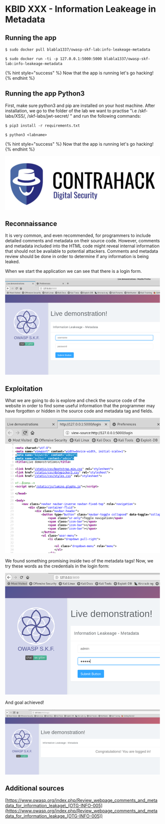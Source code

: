# KBID XXX - Information Leakeage in Metadata

## Running the app

```
$ sudo docker pull blabla1337/owasp-skf-lab:info-leakeage-metadata
```

```
$ sudo docker run -ti -p 127.0.0.1:5000:5000 blabla1337/owasp-skf-lab:info-leakeage-metadata
```

{% hint style="success" %}
Now that the app is running let's go hacking!
{% endhint %}

## Running the app Python3

First, make sure python3 and pip are installed on your host machine. After installation, we go to the folder of the lab we want to practise "i.e /skf-labs/XSS/, /skf-labs/jwt-secret/ " and run the following commands:

```
$ pip3 install -r requirements.txt
```

```
$ python3 <labname>
```

{% hint style="success" %}
Now that the app is running let's go hacking!
{% endhint %}

![Docker image and write-up thanks to Contrahack.io !](../../.gitbook/assets/screen-shot-2019-03-04-at-21.33.32.png)

## Reconnaissance

It is very common, and even recommended, for programmers to include detailed comments and metadata on their source code. However, comments and metadata included into the HTML code might reveal internal information that should not be available to potential attackers. Comments and metadata review should be done in order to determine if any information is being leaked.

When we start the application we can see that there is a login form.

![](../../.gitbook/assets/info-leakeage-meta-01.png)

## Exploitation

What we are going to do is explore and check the source code of the website in order to find some useful information that the programmer may have forgotten or hidden in the source code and metadata tag and fields.

![](../../.gitbook/assets/info-leakeage-meta-02.png)

We found something promising inside two of the metadata tags! Now, we try these words as the credentials in the login form:

![](../../.gitbook/assets/info-leakeage-meta-03.png)

And goal achieved!

![](../../.gitbook/assets/info-leakeage-meta-04.png)

## Additional sources

[https://www.owasp.org/index.php/Review_webpage_comments_and_metadata_for_information_leakage\_(OTG-INFO-005](https://www.owasp.org/index.php/Review_webpage_comments_and_metadata_for_information_leakage_(OTG-INFO-005))

